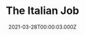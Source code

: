 ---
title: "The Italian Job"
year: 2003
date: 2021-03-28T00:00:03.000Z
permalink: /almanac/movies/2021-03-28-the-italian-job/index.html
link: https://letterboxd.com/rknightuk/film/the-italian-job-2003/
rating: 3
---